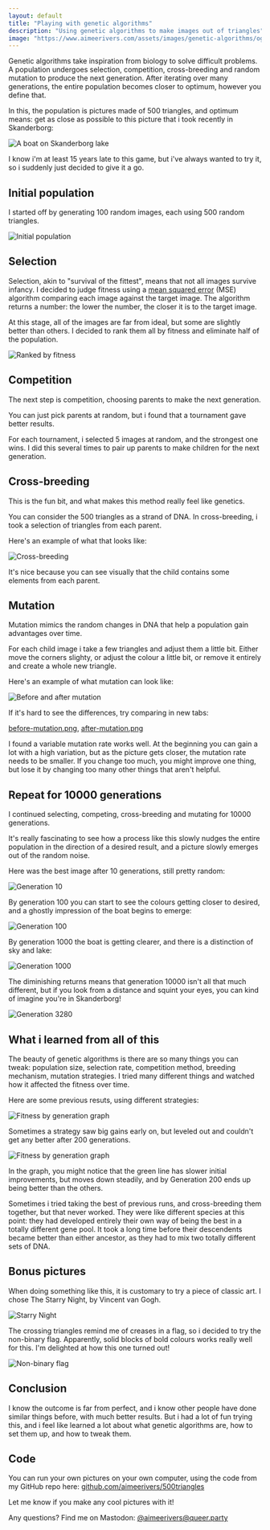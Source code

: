 ```yaml
---
layout: default
title: "Playing with genetic algorithms"
description: "Using genetic algorithms to make images out of triangles"
image: "https://www.aimeerivers.com/assets/images/genetic-algorithms/og-image.jpg"
---
```


Genetic algorithms take inspiration from biology to solve difficult problems. A population undergoes selection, competition, cross-breeding and random mutation to produce the next generation. After iterating over many generations, the entire population becomes closer to optimum, however you define that.

In this, the population is pictures made of 500 triangles, and optimum means: get as close as possible to this picture that i took recently in Skanderborg:

![A boat on Skanderborg lake](/assets/images/genetic-algorithms/a-boat-on-skanderborg-lake.png)

I know i'm at least 15 years late to this game, but i've always wanted to try it, so i suddenly just decided to give it a go.

## Initial population

I started off by generating 100 random images, each using 500 random triangles.

![Initial population](/assets/images/genetic-algorithms/initial-population.png)

## Selection

Selection, akin to "survival of the fittest", means that not all images survive infancy. I decided to judge fitness using a [mean squared error](https://en.wikipedia.org/wiki/Mean_squared_error) (MSE) algorithm comparing each image against the target image. The algorithm returns a number: the lower the number, the closer it is to the target image.

At this stage, all of the images are far from ideal, but some are slightly better than others. I decided to rank them all by fitness and eliminate half of the population.

![Ranked by fitness](/assets/images/genetic-algorithms/ranked-by-fitness.png)

## Competition

The next step is competition, choosing parents to make the next generation.

You can just pick parents at random, but i found that a tournament gave better results.

For each tournament, i selected 5 images at random, and the strongest one wins. I did this several times to pair up parents to make children for the next generation.

## Cross-breeding

This is the fun bit, and what makes this method really feel like genetics.

You can consider the 500 triangles as a strand of DNA. In cross-breeding, i took a selection of triangles from each parent.

Here's an example of what that looks like:

![Cross-breeding](/assets/images/genetic-algorithms/cross-breeding.png)

It's nice because you can see visually that the child contains some elements from each parent.

## Mutation

Mutation mimics the random changes in DNA that help a population gain advantages over time.

For each child image i take a few triangles and adjust them a little bit. Either move the corners slighty, or adjust the colour a little bit, or remove it entirely and create a whole new triangle.

Here's an example of what mutation can look like:

![Before and after mutation](/assets/images/genetic-algorithms/before-and-after-mutation.png)

If it's hard to see the differences, try comparing in new tabs:

[before-mutation.png](/assets/images/genetic-algorithms/before-mutation.png), [after-mutation.png](/assets/images/genetic-algorithms/after-mutation.png)

I found a variable mutation rate works well. At the beginning you can gain a lot with a high variation, but as the picture gets closer, the mutation rate needs to be smaller. If you change too much, you might improve one thing, but lose it by changing too many other things that aren't helpful.

## Repeat for 10000 generations

I continued selecting, competing, cross-breeding and mutating for 10000 generations.

It's really fascinating to see how a process like this slowly nudges the entire population in the direction of a desired result, and a picture slowly emerges out of the random noise.

Here was the best image after 10 generations, still pretty random:

![Generation 10](/assets/images/genetic-algorithms/generation_0010.png)

By generation 100 you can start to see the colours getting closer to desired, and a ghostly impression of the boat begins to emerge:

![Generation 100](/assets/images/genetic-algorithms/generation_0100.png)

By generation 1000 the boat is getting clearer, and there is a distinction of sky and lake:

![Generation 1000](/assets/images/genetic-algorithms/generation_1000.png)

The diminishing returns means that generation 10000 isn't all that much different, but if you look from a distance and squint your eyes, you can kind of imagine you're in Skanderborg!

![Generation 3280](/assets/images/genetic-algorithms/generation_10000.png)



## What i learned from all of this

The beauty of genetic algorithms is there are so many things you can tweak: population size, selection rate, competition method, breeding mechanism, mutation strategies. I tried many different things and watched how it affected the fitness over time.

Here are some previous resuts, using different strategies:

![Fitness by generation graph](/assets/images/genetic-algorithms/previous-bests.png)

Sometimes a strategy saw big gains early on, but leveled out and couldn't get any better after 200 generations.

![Fitness by generation graph](/assets/images/genetic-algorithms/fitness-by-generation-graph.png)

In the graph, you might notice that the green line has slower initial improvements, but moves down steadily, and by Generation 200 ends up being better than the others.

Sometimes i tried taking the best of previous runs, and cross-breeding them together, but that never worked. They were like different species at this point: they had developed entirely their own way of being the best in a totally different gene pool. It took a long time before their descendents became better than either ancestor, as they had to mix two totally different sets of DNA.

## Bonus pictures

When doing something like this, it is customary to try a piece of classic art. I chose The Starry Night, by Vincent van Gogh.

![Starry Night](/assets/images/genetic-algorithms/starry-night.png)

The crossing triangles remind me of creases in a flag, so i decided to try the non-binary flag. Apparently, solid blocks of bold colours works really well for this. I'm delighted at how this one turned out!

![Non-binary flag](/assets/images/genetic-algorithms/enby-flag.png)

## Conclusion

I know the outcome is far from perfect, and i know other people have done similar things before, with much better results. But i had a lot of fun trying this, and i feel like learned a lot about what genetic algorithms are, how to set them up, and how to tweak them.

## Code

You can run your own pictures on your own computer, using the code from my GitHub repo here: [github.com/aimeerivers/500triangles](https://github.com/aimeerivers/500triangles)

Let me know if you make any cool pictures with it!

Any questions? Find me on Mastodon: [@aimeerivers@queer.party](https://queer.party/@aimeerivers)
